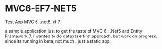 # MVC6-EF7-NET5
Test App MVC 6, .net6, ef 7

a sample application just to get the taste of MVC 6 , .Net5 and Entity Framework 7. I wanted to do database first approach, but work on progress, since its running in beta, not much . just a static app.
